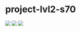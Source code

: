 # project-lvl2-s70

<a href="https://codeclimate.com/github/AlexeyShobanov/project-lvl2-s70"><img src="https://codeclimate.com/github/AlexeyShobanov/project-lvl2-s70/badges/gpa.svg" /></a>
<a href="https://codeclimate.com/github/AlexeyShobanov/project-lvl2-s70"><img src="https://codeclimate.com/github/AlexeyShobanov/project-lvl2-s70/badges/issue_count.svg" /></a>
<img src="https://travis-ci.org/AlexeyShobanov/project-lvl2-s70.svg?branch=master" />

